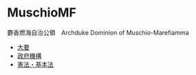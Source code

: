 # MuschioMF

麝香燃海自治公領　Archduke Dominion of Muschio-Marefiamma

- [大要](./index.md)
- [政府機構](./gov.md)
- [憲法・基本法](./fund_law.md)
